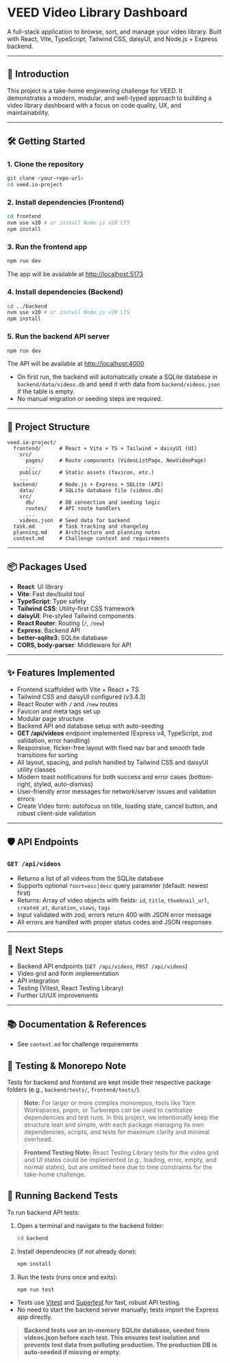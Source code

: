 # VEED Video Library Dashboard

A full-stack application to browse, sort, and manage your video library. Built with React, Vite, TypeScript, Tailwind CSS, daisyUI, and Node.js + Express backend.

---

## 🚀 Introduction
This project is a take-home engineering challenge for VEED. It demonstrates a modern, modular, and well-typed approach to building a video library dashboard with a focus on code quality, UX, and maintainability.

---

## 🛠️ Getting Started

### 1. Clone the repository
```bash
git clone <your-repo-url>
cd veed.io-project
```

### 2. Install dependencies (Frontend)
```bash
cd frontend
nvm use v20 # or install Node.js v20 LTS
npm install
```

### 3. Run the frontend app
```bash
npm run dev
```
The app will be available at [http://localhost:5173](http://localhost:5173)

### 4. Install dependencies (Backend)
```bash
cd ../backend
nvm use v20 # or install Node.js v20 LTS
npm install
```

### 5. Run the backend API server
```bash
npm run dev
```
The API will be available at [http://localhost:4000](http://localhost:4000)

- On first run, the backend will automatically create a SQLite database in `backend/data/videos.db` and seed it with data from `backend/videos.json` if the table is empty.
- No manual migration or seeding steps are required.

---

## 📁 Project Structure
```
veed.io-project/
  frontend/      # React + Vite + TS + Tailwind + daisyUI (UI)
    src/
      pages/     # Route components (VideoListPage, NewVideoPage)
      ...
    public/      # Static assets (favicon, etc.)
    ...
  backend/       # Node.js + Express + SQLite (API)
    data/        # SQLite database file (videos.db)
    src/
      db/        # DB connection and seeding logic
      routes/    # API route handlers
      ...
    videos.json  # Seed data for backend
  task.md        # Task tracking and changelog
  planning.md    # Architecture and planning notes
  context.md     # Challenge context and requirements
```

---

## 📦 Packages Used
- **React**: UI library
- **Vite**: Fast dev/build tool
- **TypeScript**: Type safety
- **Tailwind CSS**: Utility-first CSS framework
- **daisyUI**: Pre-styled Tailwind components
- **React Router**: Routing (`/`, `/new`)
- **Express**: Backend API
- **better-sqlite3**: SQLite database
- **CORS, body-parser**: Middleware for API

---

## ✨ Features Implemented
- Frontend scaffolded with Vite + React + TS
- Tailwind CSS and daisyUI configured (v3.4.3)
- React Router with `/` and `/new` routes
- Favicon and meta tags set up
- Modular page structure
- Backend API and database setup with auto-seeding
- **GET /api/videos** endpoint implemented (Express v4, TypeScript, zod validation, error handling)
- Responsive, flicker-free layout with fixed nav bar and smooth fade transitions for sorting
- All layout, spacing, and polish handled by Tailwind CSS and daisyUI utility classes
- Modern toast notifications for both success and error cases (bottom-right, styled, auto-dismiss)
- User-friendly error messages for network/server issues and validation errors
- Create Video form: autofocus on title, loading state, cancel button, and robust client-side validation

---

## 🛡️ API Endpoints

### `GET /api/videos`
- Returns a list of all videos from the SQLite database
- Supports optional `?sort=asc|desc` query parameter (default: newest first)
- Returns: Array of video objects with fields: `id`, `title`, `thumbnail_url`, `created_at`, `duration`, `views`, `tags`
- Input validated with zod; errors return 400 with JSON error message
- All errors are handled with proper status codes and JSON responses

---

## 📝 Next Steps
- Backend API endpoints (`GET /api/videos`, `POST /api/videos`)
- Video grid and form implementation
- API integration
- Testing (Vitest, React Testing Library)
- Further UI/UX improvements

---

## 📚 Documentation & References
- See `context.md` for challenge requirements

## 🧪 Testing & Monorepo Note

Tests for backend and frontend are kept inside their respective package folders (e.g., `backend/tests/`, `frontend/tests/`).

> **Note:** For larger or more complex monorepos, tools like Yarn Workspaces, pnpm, or Turborepo can be used to centralize dependencies and test runs. In this project, we intentionally keep the structure lean and simple, with each package managing its own dependencies, scripts, and tests for maximum clarity and minimal overhead.

> **Frontend Testing Note:**
> React Testing Library tests for the video grid and UI states could be implemented (e.g., loading, error, empty, and normal states), but are omitted here due to time constraints for the take-home challenge.

## 🧪 Running Backend Tests

To run backend API tests:

1. Open a terminal and navigate to the backend folder:
   ```sh
   cd backend
   ```
2. Install dependencies (if not already done):
   ```sh
   npm install
   ```
3. Run the tests (runs once and exits):
   ```sh
   npm run test
   ```

- Tests use [Vitest](https://vitest.dev/) and [Supertest](https://github.com/ladjs/supertest) for fast, robust API testing.
- No need to start the backend server manually; tests import the Express app directly.

> **Backend tests use an in-memory SQLite database, seeded from videos.json before each test. This ensures test isolation and prevents test data from polluting production. The production DB is auto-seeded if missing or empty.**
